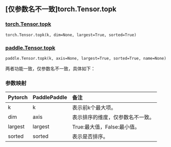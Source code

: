 ## [仅参数名不一致]torch.Tensor.topk

### [torch.Tensor.topk](https://pytorch.org/docs/1.13/generated/torch.Tensor.topk.html#torch.Tensor.topk)

```
torch.Tensor.topk(k, dim=None, largest=True, sorted=True)
```

### [paddle.Tensor.topk](https://www.paddlepaddle.org.cn/documentation/docs/zh/api/paddle/Tensor_cn.html#topk-k-axis-none-largest-true-sorted-true-name-none)

```
paddle.Tensor.topk(k, axis=None, largest=True, sorted=True, name=None)
```

两者功能一致，仅参数名不一致，具体如下：

### 参数映射

| Pytorch | PaddlePaddle | 备注                             |
| ------- | ------------ | :------------------------------- |
| k       | k            | 表示前k个最大项。                |
| dim     | axis         | 表示排序的维度，仅参数名不一致。 |
| largest | largest      | True:最大值，False:最小值。      |
| sorted  | sorted       | 表示是否排序。                   |

